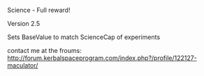 Science - Full reward!

Version 2.5

Sets BaseValue to match ScienceCap of experiments

contact me at the froums:
http://forum.kerbalspaceprogram.com/index.php?/profile/122127-maculator/

